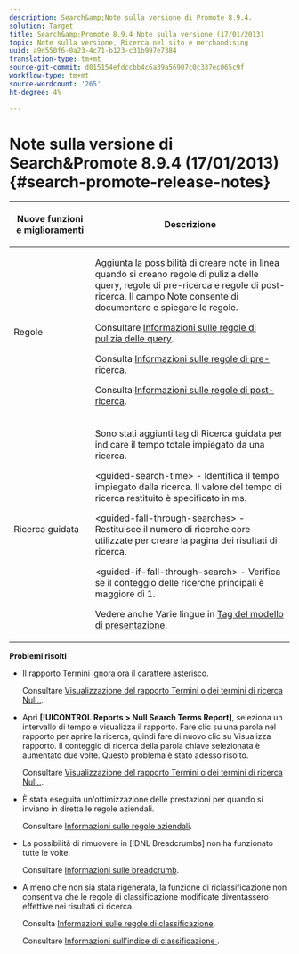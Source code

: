 ```yaml
---
description: Search&amp;Note sulla versione di Promote 8.9.4.
solution: Target
title: Search&amp;Promote 8.9.4 Note sulla versione (17/01/2013)
topic: Note sulla versione, Ricerca nel sito e merchandising
uuid: a9d550f6-0a23-4c71-b123-c31b997e7384
translation-type: tm+mt
source-git-commit: d015154efdccbb4c6a39a56907c0c337ec065c9f
workflow-type: tm+mt
source-wordcount: '265'
ht-degree: 4%

---
```



# Note sulla versione di Search&amp;Promote 8.9.4 (17/01/2013){#search-promote-release-notes}

<table> 
 <thead> 
  <tr> 
   <th colname="col1" class="entry"> <p>Nuove funzioni e miglioramenti </p> </th> 
   <th colname="col2" class="entry"> <p>Descrizione </p> </th> 
  </tr> 
 </thead>
 <tbody> 
  <tr> 
   <td colname="col1"> <p>Regole </p> </td> 
   <td colname="col2"> <p> Aggiunta la possibilità di creare note in linea quando si creano regole di pulizia delle query, regole di pre-ricerca e regole di post-ricerca. Il campo Note consente di documentare e spiegare le regole. </p> <p>Consultare <a href="../c-about-rules-menu/c-about-query-cleaning-rules.md#concept_17F3CDDC3C8A4128AF092A82B777B86C" format="dita" scope="local"> Informazioni sulle regole di pulizia delle query</a>. </p> <p>Consulta <a href="../c-about-rules-menu/c-about-pre-search-rules.md#concept_5BF84BB6FACB4645BA9CB7496A01CD1F" format="dita" scope="local"> Informazioni sulle regole di pre-ricerca</a>. </p> <p>Consulta <a href="../c-about-rules-menu/c-about-post-search-rules.md#concept_AF6ADFCC0ADF4A788003964939917FDE" format="dita" scope="local"> Informazioni sulle regole di post-ricerca</a>. </p> </td> 
  </tr> 
  <tr> 
   <td colname="col1"> <p>Ricerca guidata </p> </td> 
   <td colname="col2"> <p> Sono stati aggiunti tag di Ricerca guidata per indicare il tempo totale impiegato da una ricerca. </p> <p> <span class="codeph"> &lt;guided-search-time&gt;</span> - Identifica il tempo impiegato dalla ricerca. Il valore del tempo di ricerca restituito è specificato in ms. </p> <p> <span class="codeph"> &lt;guided-fall-through-searches&gt;</span> - Restituisce il numero di ricerche core utilizzate per creare la pagina dei risultati di ricerca. </p> <p> <span class="codeph"> &lt;guided-if-fall-through-search&gt;</span> - Verifica se il conteggio delle ricerche principali è maggiore di 1. </p> <p>Vedere anche Varie lingue in <a href="../c-appendices/c-templates.md#reference_F1BBF616BCEC4AD7B2548ECD3CA74C64" format="dita" scope="local"> Tag del modello di presentazione</a>. </p> </td> 
  </tr> 
 </tbody> 
</table>

**Problemi risolti**

* Il rapporto Termini ignora ora il carattere asterisco.

   Consultare [Visualizzazione del rapporto Termini o dei termini di ricerca Null..](../c-about-reports-menu/c-about-reports-menu.md#task_53B7ED1582DD4B0E8376546A7AFC789A).

* Apri **[!UICONTROL Reports > Null Search Terms Report]**, seleziona un intervallo di tempo e visualizza il rapporto. Fare clic su una parola nel rapporto per aprire la ricerca, quindi fare di nuovo clic su Visualizza rapporto. Il conteggio di ricerca della parola chiave selezionata è aumentato due volte. Questo problema è stato adesso risolto.

   Consultare [Visualizzazione del rapporto Termini o dei termini di ricerca Null..](../c-about-reports-menu/c-about-reports-menu.md#task_53B7ED1582DD4B0E8376546A7AFC789A).

* È stata eseguita un&#39;ottimizzazione delle prestazioni per quando si inviano in diretta le regole aziendali.

   Consultare [Informazioni sulle regole aziendali](../c-about-rules-menu/c-about-business-rules.md#concept_2A93D76216754D3D8412CDEA00BD26BD).

* La possibilità di rimuovere in [!DNL Breadcrumbs] non ha funzionato tutte le volte.

   Consultare [Informazioni sulle breadcrumb](../c-about-design-menu/c-about-breadcrumbs.md#concept_FB8A943C594A4A1593B118141DA61F03).

* A meno che non sia stata rigenerata, la funzione di riclassificazione non consentiva che le regole di classificazione modificate diventassero effettive nei risultati di ricerca.

   Consulta [Informazioni sulle regole di classificazione](../c-about-rules-menu/c-about-ranking-rules.md#concept_F555C076759B4E81B925441CFE707397).

   Consultare [Informazioni sull&#39;indice di classificazione ](../c-about-index-menu/c-about-re-rank-index.md#concept_147B0A9FCD51451787DA898E06F7C692).

